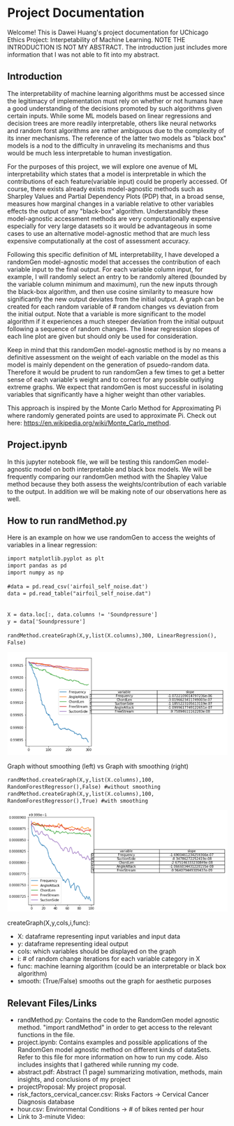# Project Documentation
Welcome! This is Dawei Huang's project documentation for UChicago Ethics Project: Interpetability of Machine Learning. NOTE THE INTRODUCTION IS NOT MY ABSTRACT. The introduction just includes more information that I was not able to fit into my abstract.

## Introduction
The interpretability of machine learning algorithms must be accessed since the legitimacy of implementation must rely on whether or not humans have a good understanding of the decisions promoted by such algorithms given certain inputs. While some ML models based on linear regressions and decision trees are more readily interpretable, others like neural networks and random forst algorithms are rather ambiguous due to the complexity of its inner mechanisms. The reference of the latter two models as "black box" models is a nod to the difficulty in unraveling its mechanisms and thus would be much less interpretable to human investigation. 

For the purposes of this project, we will explore one avenue of ML interpretability which states that a model is interpretable in which the contributions of each feature(variable input) could be properly accessed. Of course, there exists already exists model-agnostic methods such as Sharpley Values and Partial Dependency Plots (PDP) that, in a broad sense, measures how marginal changes in a variable relative to other variables effects the output of any "black-box" algorithm. Understandibly these model-agnostic accessment methods are very computationally expensive especially for very large datasets so it would be advantageous in some cases to use an alternative model-agnostic method that are much less expensive computationally at the cost of assessment accuracy.

Following this specific definition of ML interpretability, I have developed a randomGen model-agnostic model that accesses the contribution of each variable input to the final output. For each variable column input, for example, I will randomly select an entry to be randomly altered (bounded by the variable column minimum and maximum), run the new inputs through the black-box algorithm, and then use cosine similarity to measure how significantly the new output deviates from the initial output. A graph can be created for each random variable of # random changes vs deviation from the initial output. Note that a variable is more significant to the model algorithm if it experiences a much steeper deviation from the initial outpuut following a sequence of random changes. The linear regression slopes of each line plot are given but should only be used for consideration.

Keep in mind that this randomGen model-agnostic method is by no means a definitive assessment on the weight of each variable on the model as this model is mainly dependent on the generation of psuedo-random data. Therefore it would be prudent to run randomGen a few times to get a better sense of each variable's weight and to correct for any possible outlying extreme graphs. We expect that randomGen is most successful in isolating variables that significantly have a higher weight than other variables.

This approach is inspired by the Monte Carlo Method for Approximating Pi where randomly generated points are used to approximate Pi. Check out here: https://en.wikipedia.org/wiki/Monte_Carlo_method.

## Project.ipynb
In this jupyter notebook file, we will be testing this randomGen model-agnostic model on both interpretable and black box models. We will be frequently comparing our randomGen method with the Shapley Value method because they both assess the weights/contribution of each variable to the output. In addition we will be making note of our observations here as well.

## How to run randMethod.py
Here is an example on how we use randomGen to access the weights of variables in a linear regression:
```
import matplotlib.pyplot as plt
import pandas as pd
import numpy as np

#data = pd.read_csv('airfoil_self_noise.dat')
data = pd.read_table("airfoil_self_noise.dat")


X = data.loc[:, data.columns != 'Soundpressure']
y = data['Soundpressure']
    
randMethod.createGraph(X,y,list(X.columns),300, LinearRegression(), False) 
```
![Image of Graph](https://github.com/huangdaweiUCHICAGO/ethicsProject/blob/master/misc/graph.PNG)

Graph without smoothing (left) vs Graph with smoothing (right)
```
randMethod.createGraph(X,y,list(X.columns),100, RandomForestRegressor(),False) #without smoothing 
randMethod.createGraph(X,y,list(X.columns),100, RandomForestRegressor(),True) #with smoothing 
```
![Image of Graph](https://github.com/huangdaweiUCHICAGO/ethicsProject/blob/master/misc/graph2.PNG)

createGraph(X,y,cols,i,func):
* X: dataframe representing input variables and input data
* y: dataframe representing ideal output
* cols: which variables should be displayed on the graph
* i: # of random change iterations for each variable category in X
* func: machine learning algorithm (could be an interpretable or black box algorithm)
* smooth: (True/False) smooths out the graph for aesthetic purposes

## Relevant Files/Links
* randMethod.py: Contains the code to the RandomGen model agnostic method. "import randMethod" in order to get access to the relevant functions in the file.
* project.ipynb: Contains examples and possible applications of the RandomGen model agnostic method on different kinds of dataSets. Refer to this file for more information on how to run my code. Also includes insights that I gathered while running my code. 
* abstract.pdf: Abstract (1 page) summarizing motivation, methods, main insights, and conclusions of my project
* projectProposal: My project proposal.
* risk_factors_cervical_cancer.csv: Risks Factors -> Cervical Cancer Diagnosis database
* hour.csv: Environmental Conditions -> # of bikes rented per hour
* Link to 3-minute Video:
